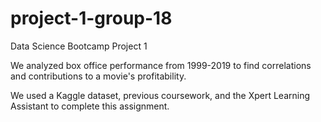 # project-1-group-18
Data Science Bootcamp Project 1

We analyzed box office performance from 1999-2019 to find correlations and contributions to a movie's profitability.

We used a Kaggle dataset, previous coursework, and the Xpert Learning Assistant to complete this assignment.
